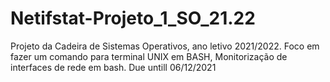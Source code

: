 # Netifstat-Projeto_1_SO_21.22
Projeto da Cadeira de Sistemas Operativos, ano letivo 2021/2022. Foco em fazer um comando para terminal UNIX em BASH, Monitorização de interfaces de rede em bash.
Due untill 06/12/2021
